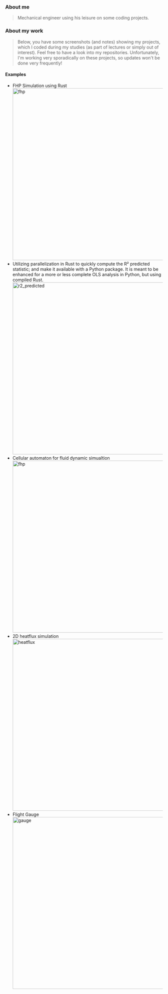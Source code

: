 ### About me
>Mechanical engineer using his leisure on some coding projects.

### About my work
>Below, you have some screenshots (and notes) showing my projects, which I coded during my studies (as part of lectures or simply out of interest). Feel free to have a look into my repositories. Unfortunately, I'm working very sporadically on these projects, so updates won't be done very frequently!

#### Examples
- FHP Simulation using Rust
<a href="https://github.com/FatihDmrcn/fhp_rust"><img src="https://raw.github.com/FatihDmrcn/fhp_rust/main/misc/animated.gif" alt="fhp" width="550"/></a>
- Utilizing parallelization in Rust to quickly compute the R² predicted statistic; and make it available with a Python package. It is meant to be enhanced for a more or less complete OLS analysis in Python, but using compiled Rust.
<a href="https://github.com/FatihDmrcn/regrs"><img src="https://raw.github.com/FatihDmrcn/regrs/main/misc/img.png" alt="r2_predicted" width="550"/></a>
- Cellular automaton for fluid dynamic simualtion <br/>
<a href="https://github.com/FatihDmrcn/fhp_tunnel"><img src="https://raw.github.com/FatihDmrcn/fhp_tunnel/main/misc/gui.PNG" alt="fhp" width="550"/></a>
- 2D heatflux simulation <br/>
<a href="https://github.com/FatihDmrcn/heatflux_2d"><img src="https://raw.github.com/FatihDmrcn/heatflux_2d/main/misc/gui.PNG" alt="heatflux" width="550"/></a>
- Flight Gauge <br/>
<a href="https://github.com/FatihDmrcn/flight_gauge"><img src="https://raw.github.com/FatihDmrcn/flight_gauge/main/misc/gui.PNG" alt="gauge" width="550"/></a>
